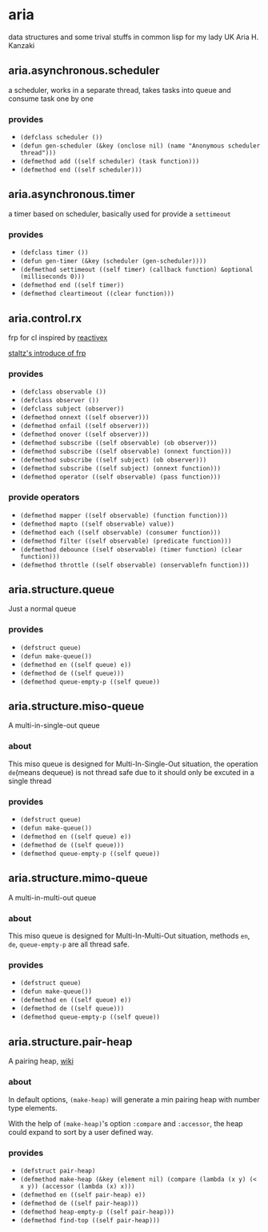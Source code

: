 # aria
data structures and some trival stuffs in common lisp for my lady UK Aria H. Kanzaki

## aria.asynchronous.scheduler
a scheduler, works in a separate thread, takes tasks into queue and consume task one by one

### provides
- `(defclass scheduler ())`
- `(defun gen-scheduler (&key (onclose nil) (name "Anonymous scheduler thread")))`
- `(defmethod add ((self scheduler) (task function)))`
- `(defmethod end ((self scheduler)))`

## aria.asynchronous.timer
a timer based on scheduler, basically used for provide a `settimeout`

### provides
- `(defclass timer ())`
- `(defun gen-timer (&key (scheduler (gen-scheduler))))`
- `(defmethod settimeout ((self timer) (callback function) &optional (milliseconds 0)))`
- `(defmethod end ((self timer))`
- `(defmethod cleartimeout ((clear function)))`

## aria.control.rx
frp for cl inspired by [reactivex](http://reactivex.io/)

[staltz's introduce of frp](https://gist.github.com/staltz/868e7e9bc2a7b8c1f754)

### provides
- `(defclass observable ())`
- `(defclass observer ())`
- `(defclass subject (observer))`
- `(defmethod onnext ((self observer)))`
- `(defmethod onfail ((self observer)))`
- `(defmethod onover ((self observer)))`
- `(defmethod subscribe ((self observable) (ob observer)))`
- `(defmethod subscribe ((self observable) (onnext function)))`
- `(defmethod subscribe ((self subject) (ob observer)))`
- `(defmethod subscribe ((self subject) (onnext function)))`
- `(defmethod operator ((self observable) (pass function)))`

### provide operators
- `(defmethod mapper ((self observable) (function function)))`
- `(defmethod mapto ((self observable) value))`
- `(defmethod each ((self observable) (consumer function)))`
- `(defmethod filter ((self observable) (predicate function)))`
- `(defmethod debounce ((self observable) (timer function) (clear function)))`
- `(defmethod throttle ((self observable) (onservablefn function)))`

## aria.structure.queue
Just a normal queue

### provides
- `(defstruct queue)`
- `(defun make-queue())`
- `(defmethod en ((self queue) e))`
- `(defmethod de ((self queue)))`
- `(defmethod queue-empty-p ((self queue))`

## aria.structure.miso-queue
A multi-in-single-out queue

### about
This miso queue is designed for Multi-In-Single-Out situation, the operation `de`(means dequeue) is not thread safe due to it should only be excuted in a single thread

### provides
- `(defstruct queue)`
- `(defun make-queue())`
- `(defmethod en ((self queue) e))`
- `(defmethod de ((self queue)))`
- `(defmethod queue-empty-p ((self queue))`

## aria.structure.mimo-queue
A multi-in-multi-out queue

### about
This miso queue is designed for Multi-In-Multi-Out situation, methods `en`, `de`, `queue-empty-p` are all thread safe.

### provides
- `(defstruct queue)`
- `(defun make-queue())`
- `(defmethod en ((self queue) e))`
- `(defmethod de ((self queue)))`
- `(defmethod queue-empty-p ((self queue))`

## aria.structure.pair-heap
A pairing heap, [wiki](https://en.wikipedia.org/wiki/Pairing_heap)

### about
In default options, `(make-heap)` will generate a min pairing heap with number type elements.

With the help of `(make-heap)`'s option `:compare` and `:accessor`, the heap could expand to sort by a user defined way.

### provides
- `(defstruct pair-heap)`
- `(defmethod make-heap (&key (element nil) (compare (lambda (x y) (< x y)) (accessor (lambda (x) x)))`
- `(defmethod en ((self pair-heap) e))`
- `(defmethod de ((self pair-heap)))`
- `(defmethod heap-empty-p ((self pair-heap)))`
- `(defmethod find-top ((self pair-heap)))`
